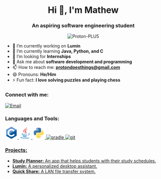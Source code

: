 <!--
**Proton-PLU5/Proton-PLU5** is a ✨ _special_ ✨ repository because its `README.md` (this file) appears on your GitHub profile.

Here are some ideas to get you started:

- 🔭 I’m currently working on ...
- 🌱 I’m currently learning ...
- 👯 I’m looking to collaborate on ...
- 🤔 I’m looking for help with ...
- 💬 Ask me about ...
- 📫 How to reach me: ...
- 😄 Pronouns: ...
- ⚡ Fun fact: ...
-->

<h1 align="center">Hi 👋, I'm Mathew</h1>
<h3 align="center">An aspiring software engineering student</h3>

<p align="center">
  <img src="https://komarev.com/ghpvc/?username=Proton-PLU5&label=Profile%20views&color=0e75b6&style=flat" alt="Proton-PLU5" />
</p>

- 🔭 I’m currently working on **Lumin**
- 🌱 I’m currently learning **Java, Python, and C**
- 👀 I’m looking for **Internships**
- 💬 Ask me about **software development and programming**
- 📫 How to reach me: **protondoesthings@gmail.com**
- 😄 Pronouns: **He/Him**
- ⚡ Fun fact: **I love solving puzzles and playing chess**

<h3 align="left">Connect with me:</h3>
<p align="left">
  <a href="mailto:cijinmathew33@gmail.com"><img src="https://img.shields.io/badge/Email-D14836?style=for-the-badge&logo=gmail&logoColor=white" alt="Email"></a>
</p>

<h3 align="left">Languages and Tools:</h3>
<p align="left">
  <a href="https://www.cprogramming.com/" target="_blank" rel="noreferrer"> <img src="https://raw.githubusercontent.com/devicons/devicon/master/icons/c/c-original.svg" alt="c" width="40" height="40"/> </a>
  <a href="https://www.java.com" target="_blank" rel="noreferrer"> <img src="https://raw.githubusercontent.com/devicons/devicon/master/icons/java/java-original.svg" alt="java" width="40" height="40"/> </a>
  <a href="https://www.python.org" target="_blank" rel="noreferrer"><img src="https://raw.githubusercontent.com/devicons/devicon/master/icons/python/python-original.svg" alt="python" width="40" height="40"/> </a>
  <a href="https://www.gradle.org" target="_blank" rel="noreferrer"><img src="https://cdn.jsdelivr.net/gh/devicons/devicon@latest/icons/gradle/gradle-original.svg" alt="gradle" width="40" height="40"/>
  <a href="(https://git-scm.com/" target="_blank" rel="noreferrer"><img src="https://cdn.jsdelivr.net/gh/devicons/devicon@latest/icons/git/git-original-wordmark.svg" alt="git" width="40" height="40"/>
          
</p>

<h3 align="left">Projects:</h3>
<ul>
  <li><strong>Study Planner:</strong> An app that helps students with their study schedules.</li>
  <li><strong>Lumin:</strong> A personalized desktop assistant.</li>
  <li><strong>Quick Share:</strong> A LAN file transfer system.</li>
</ul>

